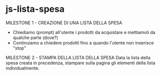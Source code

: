 # js-lista-spesa
MILESTONE 1 - CREAZIONE DI UNA LISTA DELLA SPESA
- Chiediamo (prompt) all'utente i prodotti da acquistare e mettiamoli da qualche parte (dove?)
- Continuiamo a chiedere prodotti fino a quando l'utente non inserisce "stop"

MILESTONE 2 - STAMPA DELLA LISTA DELLA SPESA
Data la lista della spesa creata in precedenza, stampare sulla pagina gli elementi della lista individualmente.
